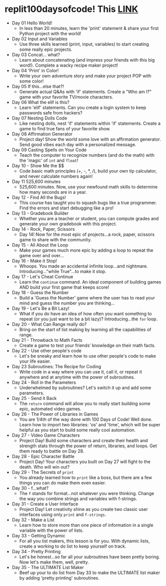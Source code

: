 # replit100daysofcode! This [LINK](https://join.replit.com/python)
* Day 01 Hello World!
  * In less than 20 minutes, learn the 'print' statement & share your first Python project with the world! 
* Day 02 Input and Variables
  * Use three skills learned (print, input, variables) to start creating some really epic projects.
* Day 03 Concat... what?
  * Learn about concatenating (and impress your friends with this big word!). Complete a wacky recipe maker project!
* Day 04 'Print' in Color!
  * Write your own adventure story and make your project POP with some color!
* Day 05 If this...else that?!
  * Generate actual Q&As with 'if' statements. Create a "Who am I?" game with your favorite TV/movie characters.
* Day 06 What the elif is this?
  * Learn 'elif' statements. Can you create a login system to keep passwords safe from hackers?
* Day 07 Nesting Dolls Code
  * Like nesting dolls, nest 'if' statements within 'if' statements. Create a game to find true fans of your favorite show.
* Day 08 Affirmation Generator
  * Project day! Show the world some love with an affirmation generator. Send good vibes each day with a personalized message.
* Day 09 Casting Spells on Your Code
  * Teach the computer to recognize numbers (and do the math) with the 'magic' of `int` and `float`!
* Day 10 - Show Me the $$
  * Code basic math principles (+, -, *, /), build your own tip calculator, and never calculate numbers again!
* Day 11 525,600 minutes
  * 525,600 minutes. Now, use your newfound math skills to determine how many seconds are in a year.
* Day 12 - Find All the Bugs!
  * This course has taught you to squash bugs like a true programmer. Find the errors and start debugging like a pro!
* Day 13 - Gradebook Builder
  * Whether you are a teacher or student, you can compute grades and generate your own gradebook with this project.
* Day 14 - Rock, Paper, Scissors
  * Day 14! Now for the most epic of projects...a rock, paper, scissors game to share with the community.
* Day 15 - All About the Loop
  * Make your games much more epic by adding a loop to repeat the game over and over...
* Day 16 - Make it Stop!
  * Whoops. You made an accidental infinite loop...and nightmare. Introducing..."while True"...to make it stop.
* Day 17 - Let's Cheat Continue
  * Learn the `continue` command. An ideal component of building games AND build your first game that keeps score!
* Day 18 - Guess the Number
  * Build a 'Guess the Number' game where the user has to read your mind and guess the number you are thinking...
* Day 19 - Let's Be a Bit Lazy!
  * What if you do have an idea of how often you want something to repeat (or you just want to be a bit lazy)? Introducing...the `for` loop.
* Day 20 - What Can Range really do?
  * Bring on the start of list making by learning all the capabilities of range.
* Day 21 - Throwback to Math Facts
  * Create a game to test your friends’ knowledge on their math facts.
* Day 22 - Use other people's code
  * Let's be sneaky and learn how to use other people's code to make your life easier.
*  Day 23 Subroutines: The Recipe for Coding
   * Write code in a way where you can use it, call it, or repeat it anywhere and at anytime with the power of subroutines. 
*  Day 24 - Roll in the Parameters
   * Underwhelmed by subroutines? Let's switch it up and add some parameters.
*  Day 25 - Send it Back
   * The `return` command will allow you to really start building some epic, automated video games. 
*  Day 26 - The Power of Libraries in Games
   * You are 1/4th of the way done with 100 Days of Code! Well done. Learn how to import two libraries: 'os' and 'time', which will be super helpful as you start to build some really cool automation.
*  Day 27 - Video Game Characters
	  * Project Day! Build some characters and create their health and strength stats through the power of return, libraries, and loops. Get them ready to battle on Day 28. 
*  Day 28 - Epic Character Battle
	* Project Day! Your characters you built on Day 27 will fight to the death. Who will win out? 
*  Day 29 - The Secrets of `print`
	* You already learned how to `print` like a boss, but there are a few things you can do make them even easier.
*  Day 30 - f...what?
	* The `f` stands for format...not whatever you were thinking. Change the way you combine strings and variables with f-strings.
* Day 31 - Create a User Interface
	* Project Day! Let creativity shine as you create two classic user interfaces using only `print` and `f-strings`.
* Day 32 - Make a List
	* Learn how to store more than one piece of information in a single variable with the power of lists.
* Day 33 - Getting Dynamic
	* For all you list makers, this lesson is for you. With dynamic lists, create a working to do list to keep yourself on track.
* Day 34 - Pretty Printing
	* Let's be honest...so far all your subroutines have been pretty boring. Now let's make them, well, pretty.
* Day 35 - The ULTIMATE List Maker
	* Beef up your to do list from Day 33 to make the ULTIMATE list maker by adding 'pretty printing' subroutines.
